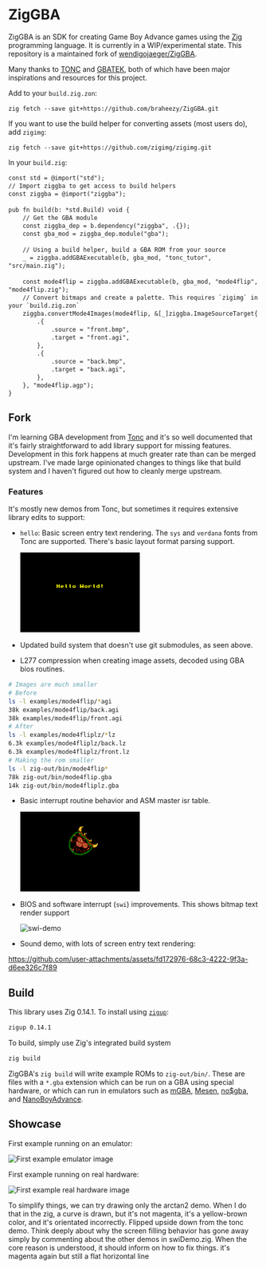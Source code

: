 # ZigGBA

ZigGBA is an SDK for creating Game Boy Advance games using the [Zig](https://ziglang.org/) programming language. It is currently in a WIP/experimental state. This repository is a maintained fork of [wendigojaeger/ZigGBA](https://github.com/wendigojaeger/ZigGBA).

Many thanks to [TONC](https://gbadev.net/tonc/) and [GBATEK](https://problemkaputt.de/gbatek.htm), both of which have been major inspirations and resources for this project.

Add to your `build.zig.zon`:

    zig fetch --save git+https://github.com/braheezy/ZigGBA.git

If you want to use the build helper for converting assets (most users do), add `zigimg`:

    zig fetch --save git+https://github.com/zigimg/zigimg.git

In your `build.zig`:

```zig
const std = @import("std");
// Import ziggba to get access to build helpers
const ziggba = @import("ziggba");

pub fn build(b: *std.Build) void {
    // Get the GBA module
    const ziggba_dep = b.dependency("ziggba", .{});
    const gba_mod = ziggba_dep.module("gba");

    // Using a build helper, build a GBA ROM from your source
    _ = ziggba.addGBAExecutable(b, gba_mod, "tonc_tutor", "src/main.zig");

    const mode4flip = ziggba.addGBAExecutable(b, gba_mod, "mode4flip", "mode4flip.zig");
    // Convert bitmaps and create a palette. This requires `zigimg` in your `build.zig.zon`
    ziggba.convertMode4Images(mode4flip, &[_]ziggba.ImageSourceTarget{
        .{
            .source = "front.bmp",
            .target = "front.agi",
        },
        .{
            .source = "back.bmp",
            .target = "back.agi",
        },
    }, "mode4flip.agp");
}

```

## Fork

I'm learning GBA development from [Tonc](https://gbadev.net/tonc) and it's so well documented that it's fairly straightforward to add library support for missing features. Development in this fork happens at much greater rate than can be merged upstream. I've made large opinionated changes to things like that build system and I haven't figured out how to cleanly merge upstream.

### Features

It's mostly new demos from Tonc, but sometimes it requires extensive library edits to support:

- `hello`: Basic screen entry text rendering. The `sys` and `verdana` fonts from Tonc are supported. There's basic layout format parsing support.
  
  ![hello](./examples/hello/hello.png)

- Updated build system that doesn't use git submodules, as seen above.

- L277 compression when creating image assets, decoded using GBA bios routines.

```bash
# Images are much smaller
# Before
ls -l examples/mode4flip/*agi
38k examples/mode4flip/back.agi
38k examples/mode4flip/front.agi
# After
ls -l examples/mode4fliplz/*lz
6.3k examples/mode4fliplz/back.lz
6.3k examples/mode4fliplz/front.lz
# Making the rom smaller
ls -l zig-out/bin/mode4flip*
78k zig-out/bin/mode4flip.gba
14k zig-out/bin/mode4fliplz.gba
```

- Basic interrupt routine behavior and ASM master isr table.
  
  ![swi-vsync](./examples/swiVsync/swi-vsync.gif)

- BIOS and software interrupt (`swi`) improvements. This shows bitmap text render support

  <img width="576" height="371" alt="swi-demo" src="https://github.com/user-attachments/assets/78fba6cb-2237-4ac9-b858-b34747aadf44" />

- Sound demo, with lots of screen entry text rendering:

https://github.com/user-attachments/assets/fd172976-68c3-4222-9f3a-d6ee326c7f89


## Build

This library uses Zig 0.14.1. To install using [`zigup`](https://github.com/marler8997/zigup):

```sh
zigup 0.14.1
```

To build, simply use Zig's integrated build system

```bash
zig build
```

ZigGBA's `zig build` will write example ROMs to `zig-out/bin/`. These are files with a `*.gba` extension which can be run on a GBA using special hardware, or which can run in emulators such as [mGBA](https://github.com/mgba-emu/mgba), [Mesen](https://github.com/SourMesen/Mesen2/), [no$gba](https://problemkaputt.de/gba.htm), and [NanoBoyAdvance](https://github.com/nba-emu/NanoBoyAdvance).

## Showcase

First example running on an emulator:

![First example emulator image](docs/images/FirstExampleEmulator.png)

First example running on real hardware:

![First example real hardware image](docs/images/FirstExampleRealHardware.png)

To simplify things, we can try drawing only the arctan2 demo. When I do that in the zig, a curve is drawn, but it's not magenta, it's a yellow-brown color, and it's orientated incorrectly. Flipped upside down from the tonc demo. Think deeply about why the screen filling behavior has gone away simply by commenting about the other demos in swiDemo.zig. When the core reason is understood, it should inform on how to fix things.
it's magenta again but still a flat horizontal line

